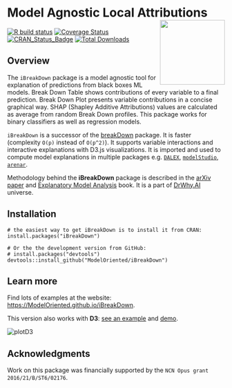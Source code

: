 # Model Agnostic Local Attributions  <img src="man/figures/logo.png" align="right" width="150"/>

[![R build status](https://github.com/ModelOriented/iBreakDown/workflows/R-CMD-check/badge.svg)](https://github.com/ModelOriented/iBreakDown/actions?query=workflow%3AR-CMD-check)
[![Coverage
Status](https://img.shields.io/codecov/c/github/ModelOriented/iBreakDown/master.svg)](https://codecov.io/github/ModelOriented/iBreakDown?branch=master)
[![CRAN_Status_Badge](http://www.r-pkg.org/badges/version/iBreakDown)](https://cran.r-project.org/package=iBreakDown)
[![Total Downloads](http://cranlogs.r-pkg.org/badges/grand-total/iBreakDown?color=orange)](http://cranlogs.r-pkg.org/badges/grand-total/iBreakDown)

## Overview

The `iBreakDown` package is a model agnostic tool for explanation of predictions from black boxes ML models.
Break Down Table shows contributions of every variable to a final prediction. 
Break Down Plot presents variable contributions in a concise graphical way. 
SHAP (Shapley Additive Attributions) values are calculated as average from random Break Down profiles.
This package works for binary classifiers as well as regression models. 

`iBreakDown` is a successor of the [breakDown](https://github.com/pbiecek/breakDown) package. It is faster (complexity `O(p)` instead of `O(p^2)`). It supports variable interactions and interactive explanations with D3.js visualizations. It is imported and used to compute model explanations in multiple packages e.g. [`DALEX`](https://github.com/ModelOriented/DALEX), [`modelStudio`](https://github.com/ModelOriented/modelStudio), [`arenar`](https://github.com/ModelOriented/ArenaR).

Methodology behind the **iBreakDown** package is described in the [arXiv paper](https://arxiv.org/abs/1903.11420) and [Explanatory Model Analysis](https://ema.drwhy.ai/breakDown.html) book. It is a part of [DrWhy.AI](http://DrWhy.AI) universe. 

## Installation

```{r}
# the easiest way to get iBreakDown is to install it from CRAN:
install.packages("iBreakDown")

# Or the the development version from GitHub:
# install.packages("devtools")
devtools::install_github("ModelOriented/iBreakDown")
```

## Learn more

Find lots of examples at the website: https://ModelOriented.github.io/iBreakDown.

This version also works with **D3**:
[see an example](https://modeloriented.github.io/iBreakDown/prototypeDemo.html) and [demo](https://modeloriented.github.io/iBreakDown/articles/vignette_iBreakDown_titanic.html#plot-attributions-with-d3).

![plotD3](man/figures/plotD3.png)

## Acknowledgments

Work on this package was financially supported by the `NCN Opus grant 2016/21/B/ST6/02176`.
